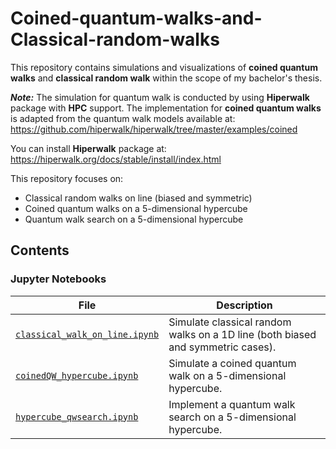 # Coined-quantum-walks-and-Classical-random-walks
This repository contains simulations and visualizations of **coined quantum walks** and **classical random walk** within the scope of my bachelor's thesis.

***Note:*** The simulation for quantum walk is conducted by using **Hiperwalk** package with **HPC** support. The implementation for **coined quantum walks** is adapted from the quantum walk models available at: https://github.com/hiperwalk/hiperwalk/tree/master/examples/coined

You can install **Hiperwalk** package at: https://hiperwalk.org/docs/stable/install/index.html 

This repository focuses on:
- Classical random walks on line (biased and symmetric)
- Coined quantum walks on a 5-dimensional hypercube
- Quantum walk search on a 5-dimensional hypercube

## Contents

### Jupyter Notebooks
| File | Description |
|------|-------------|
| [`classical_walk_on_line.ipynb`](https://github.com/longnguyen0251/Coined-quantum-walks-and-Classical-random-walks/blob/main/classical_walk_on_line.ipynb) | Simulate classical random walks on a 1D line (both biased and symmetric cases). |
| [`coinedQW_hypercube.ipynb`](https://github.com/longnguyen0251/Coined-quantum-walks-and-Classical-random-walks/blob/main/coinedQW_hypercube.ipynb) | Simulate a coined quantum walk on a 5-dimensional hypercube. |
| [`hypercube_qwsearch.ipynb`](https://github.com/longnguyen0251/Coined-quantum-walks-and-Classical-random-walks/blob/main/hypercube_qwsearch.ipynb) | Implement a quantum walk search on a 5-dimensional hypercube. |
